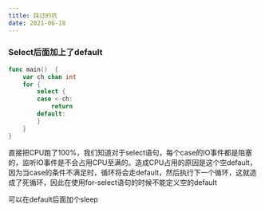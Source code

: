 ```yaml
---
title: 踩过的坑
date: 2021-06-18
---  
```


### Select后面加上了default  
```go
func main()  {
	var ch chan int
	for {
		select {
		case <-ch:
			return
		default:
		}
	}
}
```
直接把CPU跑了100%，我们知道对于select语句，每个case的IO事件都是阻塞的，监听IO事件是不会占用CPU至满的。造成CPU占用的原因是这个空default，因为当case的条件不满足时，循环将会走default，然后执行下一个循环，这就造成了死循环，因此在使用for-select语句的时候不能定义空的default  

可以在default后面加个sleep  





